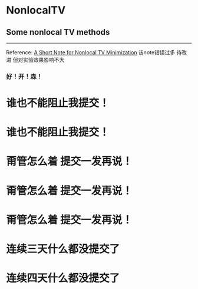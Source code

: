 NonlocalTV
==========

## Some nonlocal TV methods
***
Reference: [A Short Note for Nonlocal TV Minimization](https://googledrive.com/host/0B3BTLeCYLunCc1o4YzV1Ui1SeVE/codes_files/xbresson_2009_short_note_nonlocal_TV_minimization.pdf)
该note错误过多 待改进 但对实验效果影响不大
### 好！开！森！
# 谁也不能阻止我提交！
# 谁也不能阻止我提交！
# 甭管怎么着 提交一发再说！
# 甭管怎么着 提交一发再说！
# 甭管怎么着 提交一发再说！
# 连续三天什么都没提交了
# 连续四天什么都没提交了

